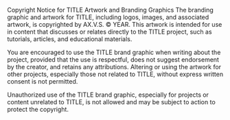 Copyright Notice for TITLE Artwork and Branding Graphics
The branding graphic and artwork for TITLE, including logos, images, and associated artwork, is copyrighted by AX.V.S. © YEAR. This artwork is intended for use in content that discusses or relates directly to the TITLE project, such as tutorials, articles, and educational materials.

You are encouraged to use the TITLE brand graphic when writing about the project, provided that the use is respectful, does not suggest endorsement by the creator, and retains any attributions. Altering or using the artwork for other projects, especially those not related to TITLE, without express written consent is not permitted.

Unauthorized use of the TITLE brand graphic, especially for projects or content unrelated to TITLE, is not allowed and may be subject to action to protect the copyright.